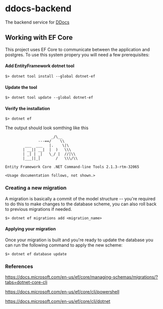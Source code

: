 # ddocs-backend
The backend service for [DDocs](https://ddocs.io)


## Working with EF Core
This project uses EF Core to communicate between the application and postgres. To use this system propery you will need a few prerequisites:

#### Add EntityFramework dotnet tool
```
$> dotnet tool install --global dotnet-ef
```

#### Update the tool
```
$> dotnet tool update --global dotnet-ef
```

#### Verify the installation
```
$> dotnet ef
```
The output should look somthing like this
```
                     _/\__
               ---==/    \\
         ___  ___   |.    \|\
        | __|| __|  |  )   \\\
        | _| | _|   \_/ |  //|\\
        |___||_|       /   \\\/\\

Entity Framework Core .NET Command-line Tools 2.1.3-rtm-32065

<Usage documentation follows, not shown.>
```

### Creating a new migration
A migration is basically a commit of the model structure -- you're required to do this to make changes to the database scheme, you can also roll back to previous migrations if needed.

```
$> dotnet ef migrations add <migration_name>
```

#### Applying your migration
Once your migration is built and you're ready to update the database you can run the following command to apply the new scheme:
```
$> dotnet ef database update
```

### References
https://docs.microsoft.com/en-us/ef/core/managing-schemas/migrations/?tabs=dotnet-core-cli

https://docs.microsoft.com/en-us/ef/core/cli/powershell

https://docs.microsoft.com/en-us/ef/core/cli/dotnet

